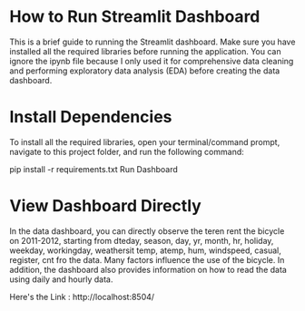 # How to Run Streamlit Dashboard
This is a brief guide to running the Streamlit dashboard. Make sure you have installed all the required libraries before running the application. You can ignore the ipynb file because I only used it for comprehensive data cleaning and performing exploratory data analysis (EDA) before creating the data dashboard.

# Install Dependencies
To install all the required libraries, open your terminal/command prompt, navigate to this project folder, and run the following command:

pip install -r requirements.txt
Run Dashboard

# View Dashboard Directly
In the data dashboard, you can directly observe the teren rent the bicycle on 2011-2012, starting from dteday, season, day, yr, month, hr, holiday, weekday, workingday, weathersit
temp, atemp, hum, windspeed, casual, register, cnt fro the data. Many factors influence the use of the bicycle. In addition, the dashboard also provides information on how to read the data using daily and hourly data.

Here's the Link : http://localhost:8504/


